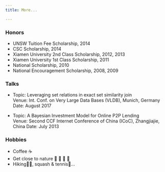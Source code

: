 ```yaml
---
title: More...

---
```


### Honors

- UNSW Tuition Fee Scholarship, 2014
- CSC Scholarship, 2014
- Xiamen University 2nd Class Scholarship, 2012, 2013
- Xiamen University 1st Class Scholarship, 2011
- National Scholarship, 2010
- National Encouragement Scholarship, 2008, 2009



### Talks

- Topic: Leveraging set relations in exact set similarity join    
 Venue: Int. Conf. on Very Large Data Bases (VLDB), Munich, Germany
 Date: August 2017
 
- Topic: A Bayesian Investment Model for Online P2P Lending      
Venue: Second CCF Internet Conference of China (ICoC), Zhangjiajie, China
Date: July 2013


### Hobbies

- Coffee ☕
- Get close to nature 🌊 🌲 🐬 🐠
- Hiking🏃‍♂️, squash & tennis🎾...
